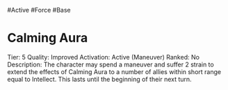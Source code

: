 #Active
#Force 
#Base 

# Calming Aura
Tier: 5
Quality: Improved
Activation: Active (Maneuver)
Ranked: No
Description: The character may spend a maneuver and suffer 2 strain to extend the effects of Calming Aura to a number of allies within short range equal to Intellect. This lasts until the beginning of their next turn.